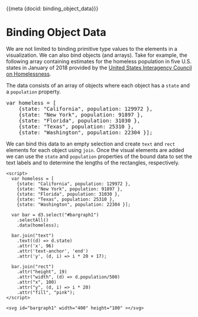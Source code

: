 
{{meta {docid: binding_object_data}}}

<style>
  button{
    display: inline;
    vertical-align: middle;
  }
  svg {
    display: inline-block;
    vertical-align: middle;
  }
</style>

<script src="https://d3js.org/d3.v5.min.js"></script>


# Binding Object Data

We are not limited to binding primitive type values to the elements in a visualization.  We can also bind objects (and arrays).  Take for example, the following array containing estimates for the homeless population in five U.S. states in January of 2018 provided by the [United States Interagency Council on Homelessness](https://www.usich.gov/tools-for-action/map/#fn[]=1400&fn[]=2900&fn[]=6000&fn[]=9900&fn[]=13500).

The data consists of an array of objects where each object has a `state` and a `population` property.

<pre>
var homeless = [
    {state: "California", population: 129972 },
    {state: "New York", population: 91897 },
    {state: "Florida", population: 31030 },
    {state: "Texas", population: 25310 },
    {state: "Washington", population: 22304 }];
</pre>

We can bind this data to an empty selection and create `text` and `rect` elements for each object using `join`.  Once the visual elements are added we can use the `state` and `population` properties of the bound data to set the text labels and to determine the lengths of the rectangles, respectively.

``` {cm: visible}
<script>
  var homeless = [
    {state: "California", population: 129972 },
    {state: "New York", population: 91897 },
    {state: "Florida", population: 31030 },
    {state: "Texas", population: 25310 },
    {state: "Washington", population: 22304 }];
    
  var bar = d3.select("#bargraph1")
    .selectAll()
    .data(homeless);
    
  bar.join("text")
    .text((d) => d.state)
    .attr('x', 96)
    .attr('text-anchor', 'end')
    .attr('y', (d, i) => i * 20 + 17);
    
  bar.join("rect")
    .attr("height", 19)
    .attr("width", (d) => d.population/500)
    .attr("x", 100)
    .attr("y", (d, i) => i * 20)
    .attr("fill", "pink");
</script>

<svg id="bargraph1" width="400" height="100" ></svg>
```

